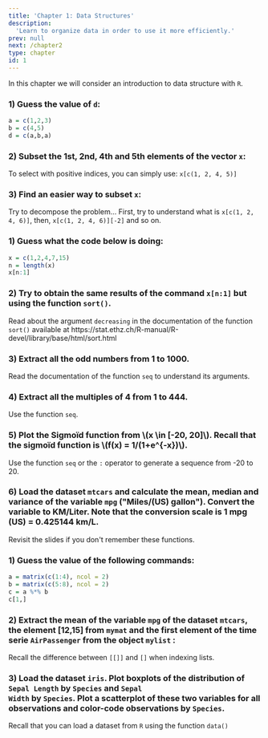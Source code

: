 ```yaml
---
title: 'Chapter 1: Data Structures'
description:
  'Learn to organize data in order to use it more efficiently.'
prev: null
next: /chapter2
type: chapter
id: 1
---
```



<exercise id="1" title="General information">

In this chapter we will consider an introduction to data structure with `R`.

</exercise>


<exercise id="2" title="Introduction to vectors" type = "slides">

<slides source="chapter1_01">
</slides>

</exercise>

<exercise id="3" title="Introduction to vectors: Exercises">

### 1) Guess the value of `d`:

```r
a = c(1,2,3)
b = c(4,5)
d = c(a,b,a)
```


<choice id="1">
<opt text="<code>[1] 1 2 3 4 5</code>" >
</opt>
<opt text="<code>[1] 4 5 1 2 3 4 5</code>" >
</opt>
<opt text="<code>[1] 1 2 3 4 5 1 2 3</code>" correct="true">
</opt>
</choice>


### 2) Subset the 1st, 2nd, 4th and 5th elements of the vector `x`:

<codeblock id="01_01">
To select with positive indices, you can simply use: <code>x[c(1, 2, 4, 5)]</code>
</codeblock>

### 3) Find an easier way to subset `x`:

<codeblock id="01_02">
Try to decompose the problem... First, try to understand what is <code>x[c(1, 2, 4, 6)]</code>, then, <code>x[c(1, 2, 4, 6)][-2]</code> and so on.
</codeblock>


</exercise>

<exercise id="4" title="Attributes, simple functions applied to vectors, dates and sequences" type = "slides">

<slides source="chapter1_02">
</slides>

</exercise>


<exercise id="5" title="Attributes, simple functions applied to vectors, dates and sequences: Exercises">

### 1) Guess what the code below is doing:

```r
x = c(1,2,4,7,15)
n = length(x)
x[n:1]
```

<choice id="1">
<opt text="<code>[1] 15  7  4  2  1</code>" correct="true">
</opt>
<opt text="<code>[1]  1  2  4  7 15</code>" >
</opt>
<opt text="<code>[1]  2  1 15  4  7</code>" >
</opt>
<opt text="<code>[1]  1  4 15  7  2</code>">
</opt>
</choice>

### 2) Try to obtain the same results of the command `x[n:1]` but using the function `sort()`.

<codeblock id="01_04">
Read about the argument <code>decreasing</code> in the documentation of the function <code>sort()</code> available at https://stat.ethz.ch/R-manual/R-devel/library/base/html/sort.html
</codeblock>


### 3) Extract all the odd numbers from 1 to 1000. 
<codeblock id="01_08">
Read the documentation of the function <code>seq</code> to understand its arguments.
</codeblock>

### 4) Extract all the multiples of 4 from 1 to 444.
<codeblock id="01_09">
Use the function <code>seq</code>.
</codeblock>


### 5) Plot the Sigmoïd function from \\(x \in [-20, 20]\\). Recall that the sigmoïd function is \\(f(x) = 1/(1+e^{-x})\\).


<codeblock id="01_03">
Use the function <code>seq</code> or the <code>:</code> operator to generate a sequence from -20 to 20.
</codeblock>


### 6) Load the dataset `mtcars` and calculate the mean, median and variance of the variable <code>mpg</code> ("Miles/(US) gallon"). Convert the variable to KM/Liter. Note that the conversion scale is 1 mpg (US) = 0.425144 km/L.

<codeblock id="01_05">
Revisit the slides if you don't remember these functions.
</codeblock>

</exercise>


<exercise id="6" title="Matrices, lists and dataframes" type = "slides">
<slides source="chapter1_03">
</slides>

</exercise>

<exercise id="7" title="Matrices, lists and dataframes: Exercises">

### 1) Guess the value of the following commands:

```r
a = matrix(c(1:4), ncol = 2)
b = matrix(c(5:8), ncol = 2)
c = a %*% b
c[1,]
```

<choice id="1">
<opt text="<code>[1] 23 31</code>" correct="true">
</opt>
<opt text="<code>[1] 1  3</code>" >
</opt>
<opt text="<code>[1] 5  7</code>" >
</opt>
<opt text="<code>[1] 5  21</code>">
</opt>
</choice>

### 2) Extract the mean of the variable <code>mpg</code> of the dataset <code>mtcars</code>, the element [12,15] from <code>mymat</code> and the first element of the time serie <code>AirPassenger</code> from the object <code>mylist</code> :


<codeblock id="01_06">
Recall the difference between <code>[[]]</code> and <code>[]</code> when indexing lists.
</codeblock>

### 3) Load the dataset <code>iris</code>. Plot boxplots of the distribution of <code>Sepal Length</code> by <code>Species</code> and <code>Sepal Width</code> by <code>Species</code>. Plot a scatterplot of these two variables for all observations and color-code observations by <code>Species</code>.

<codeblock id="01_07">
Recall that you can load a dataset from <code>R</code> using the function <code>data()</code>
</codeblock>


</exercise>
